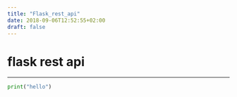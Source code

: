 ```yaml
---
title: "Flask_rest_api"
date: 2018-09-06T12:52:55+02:00
draft: false
---
```


# flask rest api

---

```python
print("hello")
```